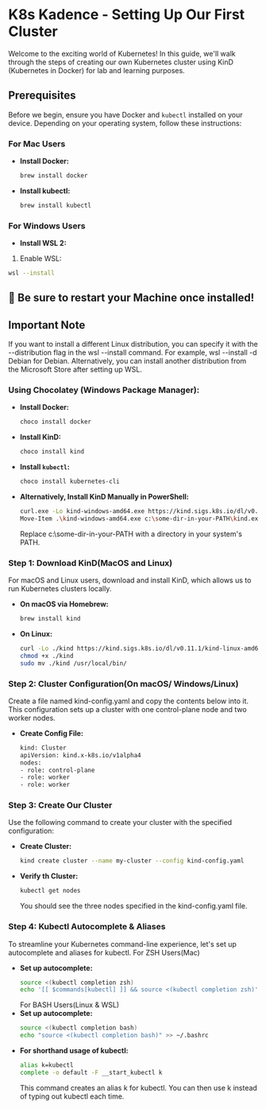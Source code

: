 # K8s Kadence - Setting Up Our First Cluster

Welcome to the exciting world of Kubernetes! In this guide, we'll walk through the steps of creating our own Kubernetes cluster using KinD (Kubernetes in Docker) for lab and learning purposes.

## Prerequisites

Before we begin, ensure you have Docker and `kubectl` installed on your device. Depending on your operating system, follow these instructions:

### For Mac Users
- **Install Docker:**
  ```sh
  brew install docker
  ```
- **Install kubectl:**
  ```sh
  brew install kubectl
  ```
### For Windows Users
- **Install WSL 2:**
1. Enable WSL:
  ```sh
  wsl --install
  ```
  ## :rotating_light: Be sure to restart your Machine once installed!

## Important Note
If you want to install a different Linux distribution, you can specify it with the --distribution flag in the wsl --install command. For example, wsl --install -d Debian for Debian. Alternatively, you can install another distribution from the Microsoft Store after setting up WSL. 

### Using Chocolatey (Windows Package Manager):
- **Install Docker:**
  ```sh
  choco install docker
  ```
- **Install KinD:**
  ```sh
  choco install kind
  ```
- **Install `kubectl`:**
  ```sh
  choco install kubernetes-cli
  ```
- **Alternatively, Install KinD Manually in PowerShell:**
  ```sh
  curl.exe -Lo kind-windows-amd64.exe https://kind.sigs.k8s.io/dl/v0.20.0/kind-windows-amd64
  Move-Item .\kind-windows-amd64.exe c:\some-dir-in-your-PATH\kind.exe
  ```
  Replace c:\some-dir-in-your-PATH with a directory in your system's PATH.

### Step 1: Download KinD(MacOS and Linux)
  For macOS and Linux users, download and install KinD, which allows us to run Kubernetes clusters locally.
  
- **On macOS via Homebrew:**
  ```sh
  brew install kind
  ```
- **On Linux:**
  ```sh
  curl -Lo ./kind https://kind.sigs.k8s.io/dl/v0.11.1/kind-linux-amd64
  chmod +x ./kind
  sudo mv ./kind /usr/local/bin/
  ```

### Step 2: Cluster Configuration(On macOS/ Windows/Linux)
  Create a file named kind-config.yaml and copy the contents below into it. This configuration sets up a cluster with one control-plane node and two worker nodes.

- **Create Config File:**
  ```sh
  kind: Cluster
  apiVersion: kind.x-k8s.io/v1alpha4
  nodes:
  - role: control-plane
  - role: worker
  - role: worker
  ```
### Step 3: Create Our Cluster
  Use the following command to create your cluster with the specified configuration:
- **Create Cluster:**
  ```sh
  kind create cluster --name my-cluster --config kind-config.yaml
  ```
- **Verify th Cluster:**
  ```sh
  kubectl get nodes
  ```
  You should see the three nodes specified in the kind-config.yaml file.

### Step 4: Kubectl Autocomplete & Aliases
  To streamline your Kubernetes command-line experience, let's set up autocomplete and aliases for kubectl.
  For ZSH Users(Mac)
- **Set up autocomplete:**
  ```sh
  source <(kubectl completion zsh)
  echo '[[ $commands[kubectl] ]] && source <(kubectl completion zsh)' >> ~/.zshrc
  ```
   For BASH Users(Linux & WSL)
- **Set up autocomplete:**
  ```sh
  source <(kubectl completion bash)
  echo "source <(kubectl completion bash)" >> ~/.bashrc
  ```
- **For shorthand usage of kubectl:**
  ```sh
  alias k=kubectl
  complete -o default -F __start_kubectl k

  ```
  This command creates an alias k for kubectl. You can then use k instead of typing out kubectl each time.


